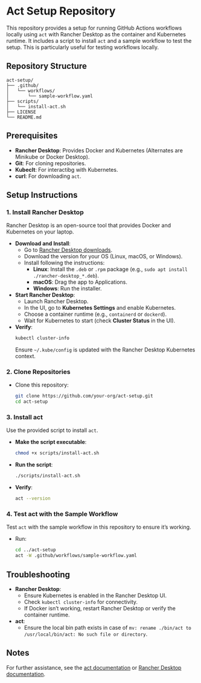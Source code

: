 # Act Setup Repository

This repository provides a setup for running GitHub Actions workflows locally using `act` with Rancher Desktop as the container and Kubernetes runtime. It includes a script to install `act` and a sample workflow to test the setup. This is particularly useful for testing workflows locally.

## Repository Structure
```
act-setup/
├── .github/
│   └── workflows/
│       └── sample-workflow.yaml
├── scripts/
│   └── install-act.sh
├── LICENSE
└── README.md
```

## Prerequisites
- **Rancher Desktop**: Provides Docker and Kubernetes (Alternates are Minikube or Docker Desktop).
- **Git**: For cloning repositories.
- **Kubeclt**: For interactibg with Kubernetes.
- **curl**: For downloading `act`.

## Setup Instructions

### 1. Install Rancher Desktop
Rancher Desktop is an open-source tool that provides Docker and Kubernetes on your laptop.

- **Download and Install**:
  - Go to [Rancher Desktop downloads](https://rancherdesktop.io/).
  - Download the version for your OS (Linux, macOS, or Windows).
  - Install following the instructions:
    - **Linux**: Install the `.deb` or `.rpm` package (e.g., `sudo apt install ./rancher-desktop_*.deb`).
    - **macOS**: Drag the app to Applications.
    - **Windows**: Run the installer.
- **Start Rancher Desktop**:
  - Launch Rancher Desktop.
  - In the UI, go to **Kubernetes Settings** and enable Kubernetes.
  - Choose a container runtime (e.g., `containerd` or `dockerd`).
  - Wait for Kubernetes to start (check **Cluster Status** in the UI).
- **Verify**:
  ```bash
  kubectl cluster-info
  ```
  Ensure `~/.kube/config` is updated with the Rancher Desktop Kubernetes context.

### 2. Clone Repositories
- Clone this repository:
  ```bash
  git clone https://github.com/your-org/act-setup.git
  cd act-setup
  ```

### 3. Install act
Use the provided script to install `act`.

- **Make the script executable**:
  ```bash
  chmod +x scripts/install-act.sh
  ```
- **Run the script**:
  ```bash
  ./scripts/install-act.sh
  ```
- **Verify**:
  ```bash
  act --version
  ```

### 4. Test act with the Sample Workflow
Test `act` with the sample workflow in this repository to ensure it’s working.

- Run:
  ```bash
  cd ../act-setup
  act -W .github/workflows/sample-workflow.yaml

## Troubleshooting
- **Rancher Desktop**:
  - Ensure Kubernetes is enabled in the Rancher Desktop UI.
  - Check `kubectl cluster-info` for connectivity.
  - If Docker isn’t working, restart Rancher Desktop or verify the container runtime.
- **act**:
  - Ensure the local bin path exists in case of `mv: rename ./bin/act to /usr/local/bin/act: No such file or directory`.

## Notes
For further assistance, see the [act documentation](https://github.com/nektos/act) or [Rancher Desktop documentation](https://docs.rancherdesktop.io/).